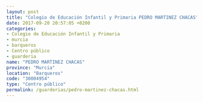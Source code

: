 ```yaml
---
layout: post
title: "Colegio de Educación Infantil y Primaria PEDRO MARTINEZ CHACAS"
date: 2017-09-20 20:57:05 +0200
categories:
- Colegio de Educación Infantil y Primaria
- murcia
- barqueros
- Centro público
- guarderia
name: "PEDRO MARTINEZ CHACAS"
province: "Murcia"
location: "Barqueros"
code: "30004954"
type: "Centro público"
permalink: /guarderias/pedro-martinez-chacas.html
---
```

